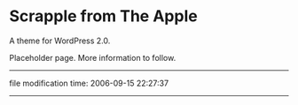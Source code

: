 Scrapple from The Apple
=======================

A theme for WordPress 2.0.

Placeholder page. More information to follow.

* * *

file modification time: 2006-09-15 22:27:37

* * *
